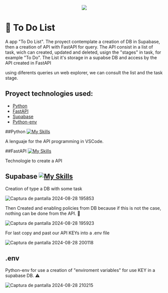 <p align="center">
  <a href="https://skillicons.dev">
    <img src="https://skillicons.dev/icons?i=vscode,py,fastapi,supabase,git" />
  </a>
</p>


# 🚀 To Do List

A app "To Do List".
The proyect contemplate a creation of DB in Supabase, then a creation of API with FastAPI for query.
The API consist in a list of task, wich can created, updated and deleted, usign the "stages" in task, for example "To Do".
The List it's storage in a supabse DB and access by the API created in FastAPI

using diferents queries un web explorer, we can consult the list and the task stage.

## Proyect technologies used:

- [Python](#Python)
- [FastAPI](#FastAPI)
- [Supabase](#Supabase)
- [Python-env](#.env)


##Python   [![My Skills](https://skillicons.dev/icons?i=py)](https://www.python.org/)

A lenguaje for the API programming in VSCode.


##FastAPI   [![My Skills](https://skillicons.dev/icons?i=fastapi)](https://fastapi.tiangolo.com/)

Technologie to create a API

## Supabase   [![My Skills](https://skillicons.dev/icons?i=supabase)](https://supabase.com/)

Creation of type a DB with some task

![Captura de pantalla 2024-08-28 195853](https://github.com/user-attachments/assets/3de94071-1a8b-4faf-b0bf-19345762b0a9)

Then Created and enabling policies from DB because if this is not the case, nothing can be done from the API. :triangular_flag_on_post:

![Captura de pantalla 2024-08-28 195923](https://github.com/user-attachments/assets/74e6f3b0-1531-447d-bef1-ec9dac1c0bb5)

For last copy and past our API KEYs into a .env file

![Captura de pantalla 2024-08-28 200118](https://github.com/user-attachments/assets/d41312c0-b1be-445a-b140-4330d3775da4)


## .env

Python-env for use a creation of "enviroment variables" for use KEY in a supabase DB. :warning:

![Captura de pantalla 2024-08-28 210215](https://github.com/user-attachments/assets/e191b37b-6fed-4a72-88fb-1f125be52e8f)

